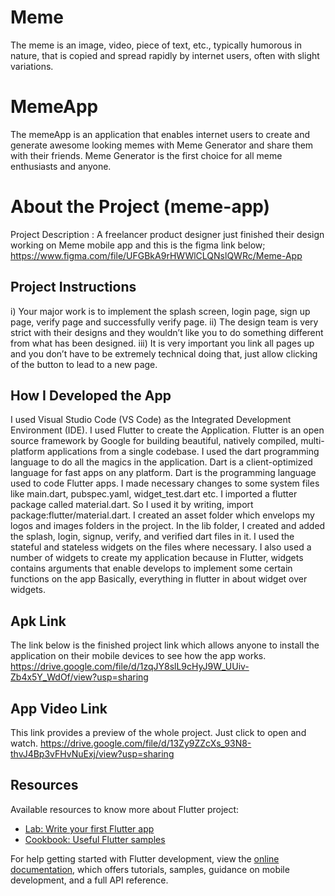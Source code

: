 # Meme
The meme is an image, video, piece of text, etc., typically humorous in nature, that is
copied and spread rapidly by internet users, often with slight variations.

# MemeApp
The memeApp is an application that enables internet users to create and generate awesome
looking memes with Meme Generator and share them with their friends. Meme Generator is
the first choice for all meme enthusiasts and anyone.

# About the Project (meme-app)
Project Description : A freelancer product designer just finished their design 
working on Meme mobile app and this is the figma link below;
https://www.figma.com/file/UFGBkA9rHWWlCLQNslQWRc/Meme-App

## Project Instructions
i) Your major work is to implement the splash screen, login page, sign up page, verify 
page and successfully verify page.
ii) The design team is very strict with their designs and they wouldn’t like you to do
something different from what has been designed.
iii)  It is very important you link all pages up and you don’t have to be extremely 
technical doing that, just allow clicking of the button to lead to a new page.

## How I Developed the App
I used Visual Studio Code (VS Code) as the Integrated Development Environment (IDE).
I used Flutter to create the Application. Flutter is an open source framework by Google
for building beautiful, natively compiled, multi-platform applications from a single
codebase.
I used the dart programming language to do all the magics in the application. Dart is a
client-optimized language for fast apps on any platform. Dart is the programming
language used to code Flutter apps.
I made necessary changes to some system files like main.dart, pubspec.yaml,
widget_test.dart etc.
I imported a flutter package called material.dart. So I used it by writing, import
package:flutter/material.dart.
I created an asset folder which envelops my logos and images folders in the project.
In the lib folder, I created and added the splash, login, signup, verify, and verified
dart files in it.
I used the stateful and stateless widgets on the files where necessary.
I also used a number of widgets to create my application because in Flutter, widgets
contains arguments that enable develops to implement some certain functions on the app
Basically, everything in flutter in about widget over widgets.
  
## Apk Link 
The link below is the finished project link which allows anyone to install
the application on their mobile devices to see how the app works.
https://drive.google.com/file/d/1zqJY8slL9cHyJ9W_UUiv-Zb4x5Y_WdOf/view?usp=sharing

## App Video Link
This link provides a preview of the whole project. Just click to open and watch.
https://drive.google.com/file/d/13Zy9ZZcXs_93N8-thvJ4Bp3vFHvNuExj/view?usp=sharing

## Resources
Available resources to know more about Flutter project:

- [Lab: Write your first Flutter app](https://docs.flutter.dev/get-started/codelab)
- [Cookbook: Useful Flutter samples](https://docs.flutter.dev/cookbook)

For help getting started with Flutter development, view the
[online documentation](https://docs.flutter.dev/), which offers tutorials,
samples, guidance on mobile development, and a full API reference.
